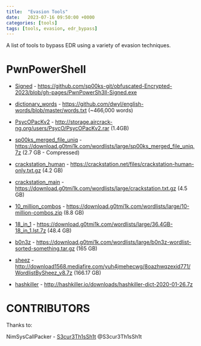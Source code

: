```yaml
---
title:  "Evasion Tools"
date:   2023-07-16 09:50:00 +0000
categories: [tools]
tags: [tools, evasion, edr_bypass]
---
```


A list of tools to bypass EDR using a variety of evasion techniques.




PwnPowerShell
=========


* [Signed] - https://github.com/sp00ks-git/obfuscated-Encrypted-2023/blob/gh-pages/PwnPowerSh3ll-Signed.exe


* [dictionary_words] - https://github.com/dwyl/english-words/blob/master/words.txt (~466,000 words)   
* [PsycOPacKv2] - http://storage.aircrack-ng.org/users/PsycO/PsycOPacKv2.rar (1.4GB)   
* [sp00ks_merged_file_uniq] - https://download.g0tmi1k.com/wordlists/large/sp00ks_merged_file_uniq.7z (2.7 GB - Compressed)   
* [crackstation_human] - https://crackstation.net/files/crackstation-human-only.txt.gz (4.2 GB)   
* [crackstation_main] - https://download.g0tmi1k.com/wordlists/large/crackstation.txt.gz (4.5 GB)   
* [10_million_combos] - https://download.g0tmi1k.com/wordlists/large/10-million-combos.zip (8.8 GB)   
* [18_in_1] - https://download.g0tmi1k.com/wordlists/large/36.4GB-18_in_1.lst.7z (48.4 GB)   
* [b0n3z] - https://download.g0tmi1k.com/wordlists/large/b0n3z-wordlist-sorted-something.tar.gz (165 GB)   
* [sheez] - http://download1568.mediafire.com/yuh4jmehecwg/8oazhwqzexid771/WordlistBySheez_v8.7z (166.17 GB)   
* [hashkiller] - http://hashkiller.io/downloads/hashkiller-dict-2020-01-26.7z   

[Signed]: https://github.com/sp00ks-git/obfuscated-Encrypted-2023/blob/gh-pages/PwnPowerSh3ll-Signed.exe   


[rocktastic12a]: http://www.mediafire.com/file/9tf3n2d45tgktq1/Rocktastic12a.7z/file
[dictionary_words]: https://github.com/dwyl/english-words/blob/master/words.txt   
[PsycOPacKv2]: http://storage.aircrack-ng.org/users/PsycO/PsycOPacKv2.rar
[sp00ks_merged_file_uniq]: https://download.g0tmi1k.com/wordlists/large/sp00ks_merged_file_uniq.7z   
[crackstation_human]: https://crackstation.net/files/crackstation-human-only.txt.gz   
[crackstation_main]: https://download.g0tmi1k.com/wordlists/large/crackstation.txt.gz   
[10_million_combos]: https://download.g0tmi1k.com/wordlists/large/10-million-combos.zip   
[18_in_1]: https://download.g0tmi1k.com/wordlists/large/36.4GB-18_in_1.lst.7z
[b0n3z]: https://download.g0tmi1k.com/wordlists/large/b0n3z-wordlist-sorted-something.tar.gz   
[sheez]: http://download1568.mediafire.com/yuh4jmehecwg/8oazhwqzexid771/WordlistBySheez_v8.7z   
[hashkiller]: http://hashkiller.io/downloads/hashkiller-dict-2020-01-26.7z   


CONTRIBUTORS
============

Thanks to:

NimSysCallPacker - [S3cur3Th1sSh1t] @S3cur3Th1sSh1t


[S3cur3Th1sSh1t]: https://github.com/S3cur3Th1sSh1t
